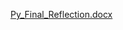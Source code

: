 [Py_Final_Reflection.docx](https://github.com/JelonJohnson/Space_Board_Game/files/13855055/Py_Final_Reflection.docx)
